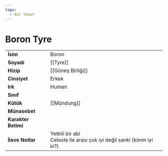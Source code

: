 ```yaml
---
tags:
  - Bor Teker
---  
```

# Boron Tyre  
|  |  |  
|---|---|  
| **İsim** | Boron|  
| **Soyadı** | [[Tyre]]|  
| **Hizip** | [[Güneş Birliği]]|  
| **Cinsiyet** | Erkek|  
| **Irk** | Human|  
| **Sınıf** | |  
| **Kütük** | [[Mündung]]|  
| **Münasebet** | |  
| **Karakter Betimi** | |  
| **İlave Notlar** | Yetkili bir abi<br>Celeste ile arası çok iyi değil sanki (kimin iyi ki?)|  
